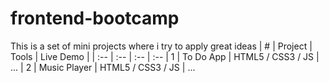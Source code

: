 # frontend-bootcamp
This is a set of mini projects where i try to apply great ideas
| # | Project | Tools | Live Demo |
| :-- | :-- | :-- | :--
| 1 | To Do App | HTML5 / CSS3 / JS | ...
| 2 | Music Player | HTML5 / CSS3 / JS | ...